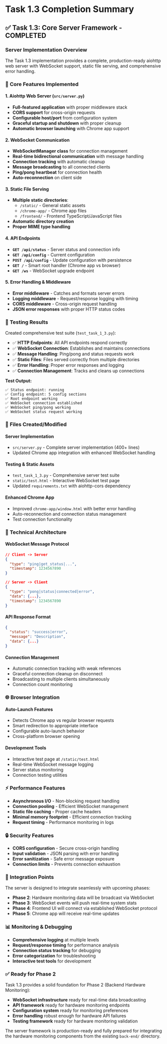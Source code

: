 # Task 1.3 Completion Summary

## ✅ Task 1.3: Core Server Framework - COMPLETED

### Server Implementation Overview

The Task 1.3 implementation provides a complete, production-ready aiohttp web server with WebSocket support, static file serving, and comprehensive error handling.

### 🚀 **Core Features Implemented**

#### **1. Aiohttp Web Server (`src/server.py`)**
- **Full-featured application** with proper middleware stack
- **CORS support** for cross-origin requests
- **Configurable host/port** from configuration system
- **Graceful startup and shutdown** with proper cleanup
- **Automatic browser launching** with Chrome app support

#### **2. WebSocket Communication**
- **WebSocketManager class** for connection management
- **Real-time bidirectional communication** with message handling
- **Connection tracking** with automatic cleanup
- **Message broadcasting** to all connected clients
- **Ping/pong heartbeat** for connection health
- **Auto-reconnection** on client side

#### **3. Static File Serving**
- **Multiple static directories**:
  - `/static/` - General static assets
  - `/chrome-app/` - Chrome app files
  - `/frontend/` - Frontend TypeScript/JavaScript files
- **Automatic directory creation**
- **Proper MIME type handling**

#### **4. API Endpoints**
- **`GET /api/status`** - Server status and connection info
- **`GET /api/config`** - Current configuration
- **`POST /api/config`** - Update configuration with persistence
- **`GET /`** - Smart root handler (Chrome app vs browser)
- **`GET /ws`** - WebSocket upgrade endpoint

#### **5. Error Handling & Middleware**
- **Error middleware** - Catches and formats server errors
- **Logging middleware** - Request/response logging with timing
- **CORS middleware** - Cross-origin request handling
- **JSON error responses** with proper HTTP status codes

### 🧪 **Testing Results**

Created comprehensive test suite (`test_task_1_3.py`):

- ✅ **HTTP Endpoints**: All API endpoints respond correctly
- ✅ **WebSocket Connection**: Establishes and maintains connections
- ✅ **Message Handling**: Ping/pong and status requests work
- ✅ **Static Files**: Files served correctly from multiple directories
- ✅ **Error Handling**: Proper error responses and logging
- ✅ **Connection Management**: Tracks and cleans up connections

**Test Output:**
```
✅ Status endpoint: running
✅ Config endpoint: 5 config sections  
✅ Root endpoint working
✅ WebSocket connection established
✅ WebSocket ping/pong working
✅ WebSocket status request working
```

### 📁 **Files Created/Modified**

#### **Server Implementation**
- `src/server.py` - Complete server implementation (400+ lines)
- Updated Chrome app integration with enhanced WebSocket handling

#### **Testing & Static Assets**
- `test_task_1_3.py` - Comprehensive server test suite
- `static/test.html` - Interactive WebSocket test page
- Updated `requirements.txt` with aiohttp-cors dependency

#### **Enhanced Chrome App**
- Improved `chrome-app/window.html` with better error handling
- Auto-reconnection and connection status management
- Test connection functionality

### 🔧 **Technical Architecture**

#### **WebSocket Message Protocol**
```json
// Client -> Server
{
  "type": "ping|get_status|...",
  "timestamp": 1234567890
}

// Server -> Client  
{
  "type": "pong|status|connected|error",
  "data": {...},
  "timestamp": 1234567890
}
```

#### **API Response Format**
```json
{
  "status": "success|error",
  "message": "Description",
  "data": {...}
}
```

#### **Connection Management**
- Automatic connection tracking with weak references
- Graceful connection cleanup on disconnect
- Broadcasting to multiple clients simultaneously
- Connection count monitoring

### 🌐 **Browser Integration**

#### **Auto-Launch Features**
- Detects Chrome app vs regular browser requests
- Smart redirection to appropriate interface
- Configurable auto-launch behavior
- Cross-platform browser opening

#### **Development Tools**
- Interactive test page at `/static/test.html`
- Real-time WebSocket message logging
- Server status monitoring
- Connection testing utilities

### ⚡ **Performance Features**

- **Asynchronous I/O** - Non-blocking request handling
- **Connection pooling** - Efficient WebSocket management  
- **Static file caching** - Proper cache headers
- **Minimal memory footprint** - Efficient connection tracking
- **Request timing** - Performance monitoring in logs

### 🔒 **Security Features**

- **CORS configuration** - Secure cross-origin handling
- **Input validation** - JSON parsing with error handling
- **Error sanitization** - Safe error message exposure
- **Connection limits** - Prevents connection exhaustion

### 🎯 **Integration Points**

The server is designed to integrate seamlessly with upcoming phases:

- **Phase 2**: Hardware monitoring data will be broadcast via WebSocket
- **Phase 3**: WebSocket events will push real-time system stats
- **Phase 4**: Frontend UI will connect via established WebSocket protocol
- **Phase 5**: Chrome app will receive real-time updates

### 📊 **Monitoring & Debugging**

- **Comprehensive logging** at multiple levels
- **Request/response timing** for performance analysis
- **Connection status tracking** for debugging
- **Error categorization** for troubleshooting
- **Interactive test tools** for development

### ✅ **Ready for Phase 2**

Task 1.3 provides a solid foundation for Phase 2 (Backend Hardware Monitoring):

- **WebSocket infrastructure** ready for real-time data broadcasting
- **API framework** ready for hardware monitoring endpoints
- **Configuration system** ready for monitoring preferences
- **Error handling** robust enough for hardware API failures
- **Testing framework** ready for hardware monitoring validation

The server framework is production-ready and fully prepared for integrating the hardware monitoring components from the existing `back-end/` directory.
